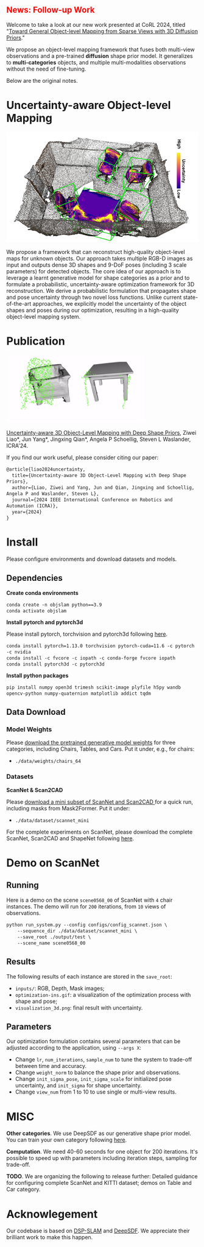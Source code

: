 
## <span style="color:red">News: Follow-up Work</span>

Welcome to take a look at our new work presented at CoRL 2024, titled "[Toward General Object-level Mapping from Sparse Views with 3D Diffusion Priors](https://github.com/TRAILab/GeneralObjectMapping)." 

We propose an object-level mapping framework that fuses both multi-view observations and a pre-trained **diffusion** shape prior model. It generalizes to **multi-categories** objects, and multiple multi-modalities observations without the need of fine-tuning.

Below are the original notes.

# Uncertainty-aware Object-level Mapping

![Teaser](docs/images/teaser.png)

We propose a framework that can reconstruct high-quality object-level maps for unknown objects. Our approach takes multiple RGB-D images as input and outputs dense 3D shapes and 9-DoF poses (including 3 scale parameters) for detected objects. The core idea of our approach is to leverage a learnt generative model for shape categories as a prior and to formulate a probabilistic, uncertainty-aware optimization framework for 3D reconstruction. We derive a probabilistic formulation that propagates shape and pose uncertainty through two novel loss functions. Unlike current state-of-the-art approaches, we explicitly model the uncertainty of the object shapes and poses during our optimization, resulting in a high-quality object-level mapping system. 


# Publication


![Gif](docs/images/opt.gif)

[Uncertainty-aware 3D Object-Level Mapping with Deep Shape Priors](https://arxiv.org/abs/2309.09118), 
Ziwei Liao*, Jun Yang*, Jingxing Qian*, Angela P Schoellig, Steven L Waslander, ICRA'24.

If you find our work useful, please consider citing our paper:

```
@article{liao2024uncertainty,
  title={Uncertainty-aware 3D Object-Level Mapping with Deep Shape Priors},
  author={Liao, Ziwei and Yang, Jun and Qian, Jingxing and Schoellig, Angela P and Waslander, Steven L},
  journal={2024 IEEE International Conference on Robotics and Automation (ICRA)},
  year={2024}
}
```



# Install

Please configure environments and download datasets and models. 

## Dependencies

**Create conda environments**

```
conda create -n objslam python==3.9
conda activate objslam
```

**Install pytorch and pytorch3d**

Please install pytorch, torchvision and pytorch3d following [here](https://github.com/facebookresearch/pytorch3d/blob/main/INSTALL.md).
```
conda install pytorch=1.13.0 torchvision pytorch-cuda=11.6 -c pytorch -c nvidia
conda install -c fvcore -c iopath -c conda-forge fvcore iopath
conda install pytorch3d -c pytorch3d
```

**Install python packages**
```
pip install numpy open3d trimesh scikit-image plyfile h5py wandb opencv-python numpy-quaternion matplotlib addict tqdm
``` 


## Data Download

### Model Weights

Please [download the pretrained generative model weights](https://drive.google.com/drive/folders/1en3JBfE3ovs6CXPcFYbois361jaoif7N?usp=sharing) for three categories, including Chairs, Tables, and Cars. Put it under, e.g., for chairs:
* ```./data/weights/chairs_64```


### Datasets

**ScanNet & Scan2CAD**

Please [download a mini subset of ScanNet and Scan2CAD ](https://drive.google.com/drive/folders/1en3JBfE3ovs6CXPcFYbois361jaoif7N?usp=sharing) for a quick run, including masks from Mask2Former. Put it under:
* ```./data/dataset/scannet_mini```

For the complete experiments on ScanNet, please download the complete ScanNet, Scan2CAD and ShapeNet following [here](https://github.com/skanti/Scan2CAD). 


# Demo on ScanNet


## Running

Here is a demo on the scene ```scene0568_00``` of ScanNet with ```4``` chair instances. The demo will run for ```200``` iterations, from ```10``` views of observations. 

```
python run_system.py --config configs/config_scannet.json \
    --sequence_dir ./data/dataset/scannet_mini \
    --save_root ./output/test \
    --scene_name scene0568_00
```


## Results

The following results of each instance are stored in the ```save_root```:
* ```inputs/```: RGB, Depth, Mask images;
* ```optimization-ins.gif```: a visualization of the optimization process with shape and pose;
* ```visualization_3d.png```: final result with uncertainty.

## Parameters

Our optimization formulation contains several parameters that can be adjusted according to the application, using ```--args X```:

* Change ```lr```, ```num_iterations```, ```sample_num``` to tune the system to trade-off between time and accuracy. 
* Change ```weight_norm``` to balance the shape prior and observations.
* Change ```init_sigma_pose```, ```init_sigma_scale``` for initialized pose uncertainty, and ```init_sigma``` for shape uncertainty.
* Change ```view_num``` from 1 to 10 to use single or multi-view results.


# MISC

**Other categories**. We use DeepSDF as our generative shape prior model. You can train your own category following [here](https://github.com/facebookresearch/DeepSDF).

**Computation**. We need 40-60 seconds for one object for 200 iterations. It's possible to speed up with parameters including iteration steps, sampling for trade-off.

**TODO**. We are organizing the following to release further: Detailed guidance for configuring complete ScanNet and KITTI dataset; demos on Table and Car category.

# Acknowlegement

Our codebase is based on [DSP-SLAM](https://github.com/JingwenWang95/DSP-SLAM) and [DeepSDF](https://github.com/facebookresearch/DeepSDF). We appreciate their brilliant work to make this happen.

